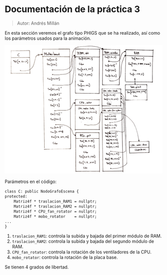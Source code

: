 # Documentación de la práctica 3

> Autor: Andrés Millán

En esta sección veremos el grafo tipo PHIGS que se ha realizado, así como los parámetros usados para la animación.

![](img/Grafo_PHIGS.png)

Parámetros en el código:

```
class C: public NodoGrafoEscena {
protected:
    Matriz4f * traslacion_RAM1 = nullptr;
    Matriz4f * traslacion_RAM2 = nullptr;
    Matriz4f * CPU_fan_rotator = nullptr;
    Matriz4f * mobo_rotator    = nullptr;
...
}
```
1. `traslacion_RAM1`: controla la subida y bajada del primer módulo de RAM.
2. `traslacion_RAM2`: controla la subida y bajada del segundo módulo de RAM.
3. `CPU_fan_rotator`: controla la rotación de los ventiladores de la CPU.
4. `mobo_rotator`: controla la rotación de la placa base.

Se tienen 4 grados de libertad.